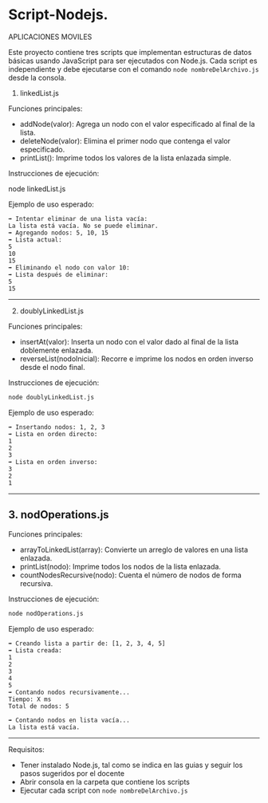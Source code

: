 # Script-Nodejs.
APLICACIONES MOVILES

Este proyecto contiene tres scripts que implementan estructuras de datos básicas usando JavaScript para ser ejecutados con Node.js. Cada script es independiente y debe ejecutarse con el comando `node nombreDelArchivo.js` desde la consola.


 1. linkedList.js

Funciones principales:
- addNode(valor): Agrega un nodo con el valor especificado al final de la lista.
- deleteNode(valor): Elimina el primer nodo que contenga el valor especificado.
- printList(): Imprime todos los valores de la lista enlazada simple.

Instrucciones de ejecución:

node linkedList.js


Ejemplo de uso esperado:
```
➡ Intentar eliminar de una lista vacía:
La lista está vacía. No se puede eliminar.
➡ Agregando nodos: 5, 10, 15
➡ Lista actual:
5
10
15
➡ Eliminando el nodo con valor 10:
➡ Lista después de eliminar:
5
15
```

---

2. doublyLinkedList.js

Funciones principales:
- insertAt(valor): Inserta un nodo con el valor dado al final de la lista doblemente enlazada.
- reverseList(nodoInicial): Recorre e imprime los nodos en orden inverso desde el nodo final.

Instrucciones de ejecución:
```bash
node doublyLinkedList.js
```

Ejemplo de uso esperado:
```
➡ Insertando nodos: 1, 2, 3
➡ Lista en orden directo:
1
2
3
➡ Lista en orden inverso:
3
2
1
```

---

## 3. nodOperations.js

Funciones principales:
- arrayToLinkedList(array): Convierte un arreglo de valores en una lista enlazada.
- printList(nodo): Imprime todos los nodos de la lista enlazada.
- countNodesRecursive(nodo): Cuenta el número de nodos de forma recursiva.

Instrucciones de ejecución:
```bash
node nodOperations.js
```

Ejemplo de uso esperado:
```
➡ Creando lista a partir de: [1, 2, 3, 4, 5]
➡ Lista creada:
1
2
3
4
5
➡ Contando nodos recursivamente...
Tiempo: X ms
Total de nodos: 5

➡ Contando nodos en lista vacía...
La lista está vacía.
```

---

Requisitos:
- Tener instalado Node.js, tal como se indica en las guias y seguir los pasos sugeridos por el docente
- Abrir consola en la carpeta que contiene los scripts
- Ejecutar cada script con `node nombreDelArchivo.js`
